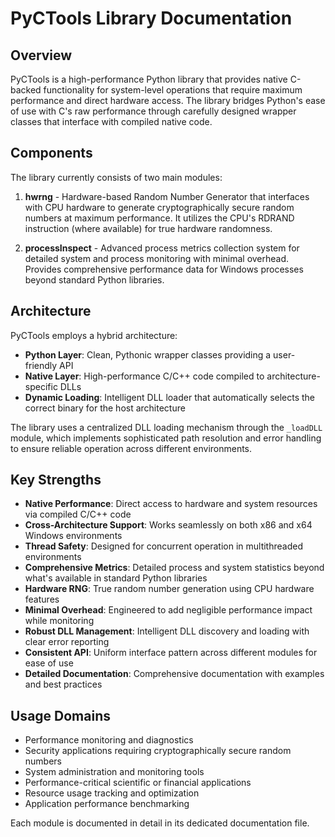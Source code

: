 # PyCTools Library Documentation

## Overview

PyCTools is a high-performance Python library that provides native C-backed functionality for system-level operations that require maximum performance and direct hardware access. The library bridges Python's ease of use with C's raw performance through carefully designed wrapper classes that interface with compiled native code.

## Components

The library currently consists of two main modules:

1. **hwrng** - Hardware-based Random Number Generator that interfaces with CPU hardware to generate cryptographically secure random numbers at maximum performance. It utilizes the CPU's RDRAND instruction (where available) for true hardware randomness.

2. **processInspect** - Advanced process metrics collection system for detailed system and process monitoring with minimal overhead. Provides comprehensive performance data for Windows processes beyond standard Python libraries.

## Architecture

PyCTools employs a hybrid architecture:

- **Python Layer**: Clean, Pythonic wrapper classes providing a user-friendly API
- **Native Layer**: High-performance C/C++ code compiled to architecture-specific DLLs
- **Dynamic Loading**: Intelligent DLL loader that automatically selects the correct binary for the host architecture

The library uses a centralized DLL loading mechanism through the `_loadDLL` module, which implements sophisticated path resolution and error handling to ensure reliable operation across different environments.

## Key Strengths

- **Native Performance**: Direct access to hardware and system resources via compiled C/C++ code
- **Cross-Architecture Support**: Works seamlessly on both x86 and x64 Windows environments
- **Thread Safety**: Designed for concurrent operation in multithreaded environments
- **Comprehensive Metrics**: Detailed process and system statistics beyond what's available in standard Python libraries
- **Hardware RNG**: True random number generation using CPU hardware features
- **Minimal Overhead**: Engineered to add negligible performance impact while monitoring
- **Robust DLL Management**: Intelligent DLL discovery and loading with clear error reporting
- **Consistent API**: Uniform interface pattern across different modules for ease of use
- **Detailed Documentation**: Comprehensive documentation with examples and best practices

## Usage Domains

- Performance monitoring and diagnostics
- Security applications requiring cryptographically secure random numbers
- System administration and monitoring tools
- Performance-critical scientific or financial applications
- Resource usage tracking and optimization
- Application performance benchmarking

Each module is documented in detail in its dedicated documentation file.
